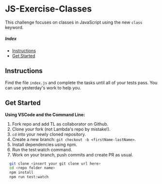 # JS-Exercise-Classes

This challenge focuses on classes in JavaScript using the new `class` keyword.

##### Index

* [Instructions](#instructions)
* [Get Started](#get-started)

## Instructions

Find the file `index.js` and complete the tasks until all of your tests pass. You can use yesterday's work to help you.

## Get Started

<summary><strong>Using VSCode and the Command Line:</strong></summary>

1. Fork repo and add TL as collaborator on Github.
1. Clone _your_ fork (not Lambda's repo by mistake!).
1. `cd` into your newly cloned repository.
1. Create a new branch: `git checkout -b <firstName-lastName>`.
1. Install dependencies using npm.
1. Run the test:watch command.
1. Work on your branch, push commits and create PR as usual.

```sh
  git clone <insert your git clone url here>
  cd <repo folder name>
  npm install
  npm run test:watch
```

